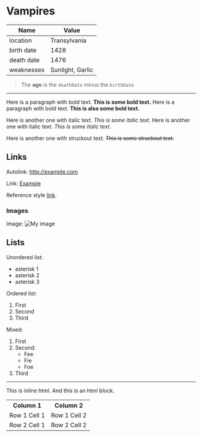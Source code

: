 # Vampires

<!--
  Once a upon a time...
-->

| Name       | Value            |
| ---------- | ---------------- |
| location   | Transylvania     |
| birth date | 1428             |
| death date | 1476             |
| weaknesses | Sunlight, Garlic |

<!-- ...There was a squirrel named Squeaky -->

> The **age** is the `deathDate` minus the `birthDate`

---

Here is a paragraph with bold text. **This is some bold text.** Here is a paragraph with bold text. **This is also some bold text.**

Here is another one with italic text. _This is some italic text._ Here is another one with italic text. _This is some italic text._

Here is another one with struckout text. ~~This is some struckout text.~~

## Links

Autolink: <http://example.com>

Link: [Example](http://example.com)

Reference style [link][1].

[1]: http://example.com 'Example'

### Images

Image: ![My image](http://www.foo.bar/image.png)

## Lists

Unordered list:

- asterisk 1
- asterisk 2
- asterisk 3

Ordered list:

1. First
2. Second
3. Third

Mixed:

1. First
2. Second:
   - Fee
   - Fie
   - Foe
3. Third

---

This is inline <span>html</html>. And this is an html block.

<table>
  <tr>
    <th>Column 1</th>
    <th>Column 2</th>
  </tr>
  <tr>
    <td>Row 1 Cell 1</td>
    <td>Row 1 Cell 2</td>
  </tr>
  <tr>
    <td>Row 2 Cell 1</td>
    <td>Row 2 Cell 2</td>
  </tr>
</table>

